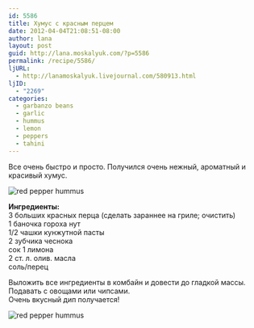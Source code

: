 ```yaml
---
id: 5586
title: Хумус с красным перцем
date: 2012-04-04T21:08:51-08:00
author: lana
layout: post
guid: http://lana.moskalyuk.com/?p=5586
permalink: /recipe/5586/
ljURL:
  - http://lanamoskalyuk.livejournal.com/580913.html
ljID:
  - "2269"
categories:
  - garbanzo beans
  - garlic
  - hummus
  - lemon
  - peppers
  - tahini
---
```

Все очень быстро и просто. Получился очень нежный, ароматный и красивый хумус.

![red pepper hummus](http://farm8.staticflickr.com/7217/6900804144_a7e5672bdb_z.jpg) 

**Ингредиенты:**  
3 больших красных перца (сделать зараннее на гриле; очистить)  
1 баночка гороха нут  
1/2 чашки кунжутной пасты  
2 зубчика чеснока  
сок 1 лимона  
2 ст. л. олив. масла  
соль/перец

Выложить все ингредиенты в комбайн и довести до гладкой массы.  
Подавать с овощами или чипсами.  
Очень вкусный дип получается!

![red pepper hummus](http://farm8.staticflickr.com/7133/6900804196_de40652316_z.jpg)